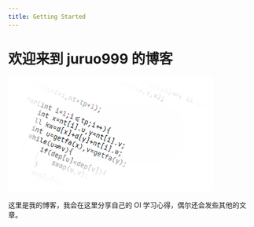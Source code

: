 ```yaml
---
title: Getting Started
---
```


# 欢迎来到 juruo999 的博客

![A picture!](src/fpage.png)

这里是我的博客，我会在这里分享自己的 OI 学习心得，偶尔还会发些其他的文章。